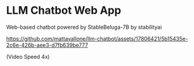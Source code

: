 # LLM Chatbot Web App
Web-based chatbot powered by StableBeluga-7B by stabilityai

https://github.com/mattavallone/llm-chatbot/assets/17806421/5b15435e-2c6e-426b-aee3-d7fb639be777

(Video Speed 4x)
